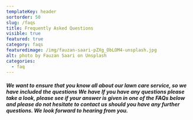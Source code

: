 ```yaml
---
templateKey: header
sortorder: 50
slug: /faqs
title: Frequently Asked Questions
visible: true
featured: true
category: faqs
featuredimage: /img/fauzan-saari-pZXg_ObLOM4-unsplash.jpg
alt: photo by Fauzan Saari on Unsplash
categories:
  - faq
---
```


##### We want to ensure that you know all about our lawn care service, so we have included the questions We have If you have any questions please take a look, please see if your answer is given in one of the FAQs below and please do not hesitate to contact us should you have any further questions. We look forward to hearing from you.
